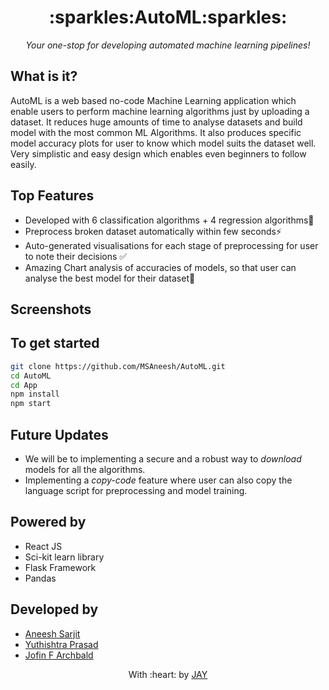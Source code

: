 <h1 align="center">:sparkles:AutoML:sparkles:</h1>
<p align="center"><i align="center">Your one-stop for developing automated machine learning pipelines!</i></p>

## What is it?
AutoML is a web based no-code Machine Learning application which enable users to perform machine learning algorithms just by uploading a
dataset. It reduces huge amounts of time to analyse datasets and build model with the most common ML Algorithms. 
It also produces specific model accuracy plots for user to know which model suits the dataset well. 
Very simplistic and easy design which enables even beginners to follow easily.

## Top Features
- Developed with 6 classification algorithms + 4 regression algorithms🚨
- Preprocess broken dataset automatically within few seconds⚡️
- Auto-generated visualisations for each stage of preprocessing for user to note their decisions ✅
- Amazing Chart analysis of accuracies of models, so that user can analyse the best model for their dataset📝

## Screenshots



## To get started
```bash
git clone https://github.com/MSAneesh/AutoML.git
cd AutoML
cd App
npm install
npm start
```

## Future Updates
- We will be to implementing a secure and a robust way to *download* models for all the algorithms.
- Implementing a *copy-code* feature where user can also copy the  language script for preprocessing and model training.

## Powered by
- React JS
- Sci-kit learn library
- Flask Framework
- Pandas

## Developed by
- [Aneesh Sarjit](https://github.com/MSAneesh)
- [Yuthishtra Prasad](https://github.com/Yuthish)
- [Jofin F Archbald](https://github.com/j0fiN)


<p align="center">
	With :heart: by <a href="https://github.com/JAY2335" target="_blank">JAY</a>
</p>
